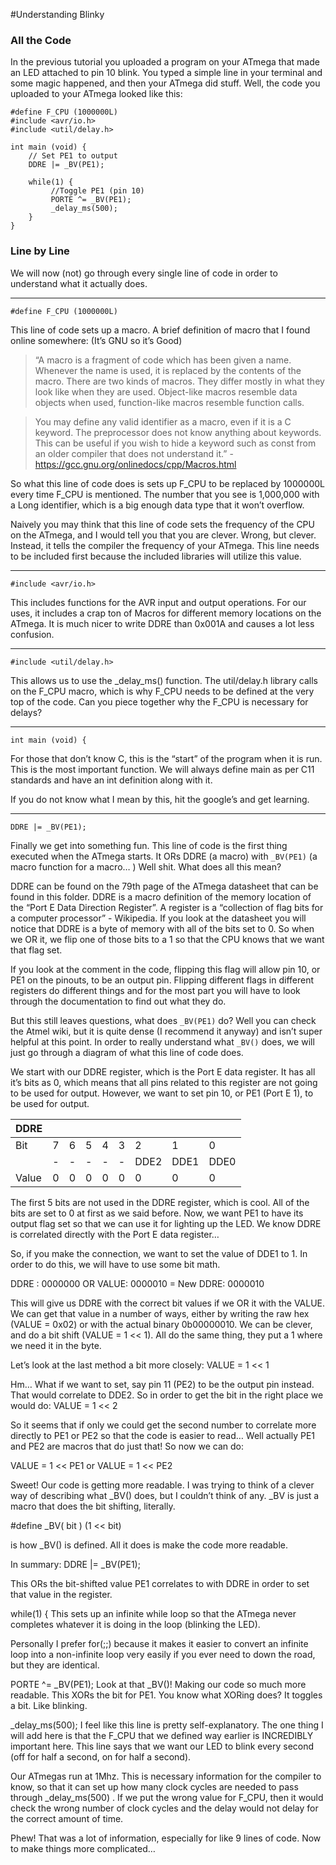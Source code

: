 
#Understanding Blinky

### All the Code
In the previous tutorial you uploaded a program on your ATmega that made an LED attached to pin 10 blink. You typed a simple line in your terminal and some magic happened, and then your ATmega did stuff.  Well, the code you uploaded to your ATmega looked like this:

```
#define F_CPU (1000000L)
#include <avr/io.h>
#include <util/delay.h>

int main (void) {
    // Set PE1 to output
    DDRE |= _BV(PE1);

    while(1) {
         //Toggle PE1 (pin 10)
         PORTE ^= _BV(PE1);
         _delay_ms(500);
    }
}
```

### Line by Line
We will now (not) go through every single line of code in order to understand what it actually does.

---
```
#define F_CPU (1000000L)
```

This line of code sets up a macro. A brief definition of macro that I found online somewhere: (It’s GNU so it’s Good)

> “A macro is a fragment of code which has been given a name. Whenever the name is used, it is replaced by the contents of the macro. There are two kinds of macros. They differ mostly in what they look like when they are used. Object-like macros resemble data objects when used, function-like macros resemble function calls.

> You may define any valid identifier as a macro, even if it is a C keyword. The preprocessor does not know anything about keywords. This can be useful if you wish to hide a keyword such as const from an older compiler that does not understand it.”
> -https://gcc.gnu.org/onlinedocs/cpp/Macros.html 

So what this line of code does is sets up F_CPU to be replaced by 1000000L every time F_CPU is mentioned. The number that you see is 1,000,000 with a Long identifier, which is a big enough data type that it won’t overflow. 

Naively you may think that this line of code sets the frequency of the CPU on the ATmega, and I would tell you that you are clever. Wrong, but clever. Instead, it tells the compiler the frequency of your ATmega. This line needs to be included first because the included libraries will utilize this value.



---
```
#include <avr/io.h>
```

This includes functions for the AVR input and output operations. For our uses, it includes a crap ton of Macros for different memory locations on the ATmega. It is much nicer to write DDRE than 0x001A and causes a lot less confusion. 



---
```
#include <util/delay.h>
```

This allows us to use the _delay_ms() function. The util/delay.h library calls on the F_CPU macro, which is why F_CPU needs to be defined at the very top of the code. Can you piece together why the F_CPU is necessary for delays?



---
```
int main (void) {
```

For those that don’t know C, this is the “start” of the program when it is run. This is the most important function. We will always define main as per C11 standards and have an int definition along with it.

If you do not know what I mean by this, hit the google’s and get learning.



---
```
DDRE |= _BV(PE1);
```

Finally we get into something fun. This line of code is the first thing executed when the ATmega starts. It ORs DDRE (a macro)  with  `_BV(PE1)`  (a macro function for a macro… ) Well shit. What does all this mean?

DDRE can be found on the 79th page of the ATmega datasheet that can be found in this folder. DDRE is a macro definition of the memory location of the “Port E Data Direction Register”. A register is a “collection of flag bits for a computer processor” - Wikipedia. If you look at the datasheet you will notice that DDRE is a byte of memory with all of the bits set to 0. So when we OR it, we flip one of those bits to a 1 so that the CPU knows that we want that flag set. 

If you look at the comment in the code, flipping this flag will allow pin 10, or PE1 on the pinouts, to be an output pin. Flipping different flags in different registers do different things and for the most part you will have to look through the documentation to find out what they do.

But this still leaves questions, what does `_BV(PE1)` do? Well you can check the Atmel wiki, but it is quite dense (I recommend it anyway) and isn’t super helpful at this point. In order to really understand what `_BV()` does, we will just go through a diagram of what this line of code does.

We start with our DDRE register, which is the Port E data register. It has all it’s bits as 0, which means that all pins related to this register are not going to be used for output. However, we want to set pin 10, or PE1 (Port E 1), to be used for output. 

|DDRE | | | | | | | | | 
|-----|-|-|-|-|-|-   |-   |-   |
|Bit  |7|6|5|4|3|2   |1   |0   |
|     |-|-|-|-|-|DDE2|DDE1|DDE0|
|Value|0|0|0|0|0|0   |0   |0   |

The first 5 bits are not used in the DDRE register, which is cool. All of the bits are set to 0 at first as we said before. Now, we want PE1 to have its output flag set so that we can use it for lighting up the LED. We know DDRE is correlated directly with the Port E data register… 

So, if you make the connection, we want to set the value of DDE1 to 1. In order to do this, we will have to use some bit math. 

   DDRE :        0000000
			    OR
   VALUE:        0000010
			    =
New DDRE:  	 0000010

This will give us DDRE with the correct bit values if we OR it with the VALUE. We can get that value in a number of ways, either by writing the raw hex (VALUE = 0x02) or with the actual binary 0b00000010. We can be clever, and do a bit shift (VALUE = 1 << 1).  All do the same thing, they put a 1 where we need it in the byte. 

Let’s look at the last method a bit more closely:
VALUE = 1 << 1

Hm… What if we want to set, say pin 11 (PE2)  to be the output pin instead. That would correlate to DDE2. So in order to get the bit in the right place we would do:
VALUE = 1 << 2

So it seems that if only we could get the second number to correlate more directly to PE1 or PE2 so that the code is easier to read… Well actually PE1 and PE2 are macros that do just that! So now we can do:

VALUE = 1 << PE1       or        VALUE = 1 << PE2

Sweet! Our code is getting more readable. I was trying to think of a clever way of describing what _BV() does, but I couldn’t think of any. _BV is just a macro that does the bit shifting, literally. 

#define _BV( bit )   (1 << bit)

is how _BV() is defined. All it does is make the code more readable.

In summary: 
DDRE |= _BV(PE1);

This ORs the bit-shifted value PE1 correlates to with DDRE in order to set that value in the register. 


while(1) {
This sets up an infinite while loop so that the ATmega never completes whatever it is doing in the loop (blinking the LED). 

Personally I prefer for(;;) because it makes it easier to convert an infinite loop into a non-infinite loop very easily if you ever need to down the road, but they are identical. 

PORTE ^= _BV(PE1);
Look at that _BV()! Making our code so much more readable. This XORs the bit for PE1. You know what XORing does? It toggles a bit. Like blinking.

_delay_ms(500);
I feel like this line is pretty self-explanatory. The one thing I will add here is that the F_CPU that we defined way earlier is INCREDIBLY important here. This line says that we want our LED to blink every second (off for half a second, on for half a second). 

Our ATmegas run at 1Mhz. This is necessary information for the compiler to know, so that it can set up how many clock cycles are needed to pass through _delay_ms(500) . If we put the wrong value for F_CPU, then it would check the wrong number of clock cycles and the delay would not delay for the correct amount of time. 


Phew! 
That was a lot of information, especially for like 9 lines of code. Now to make things more complicated… 
